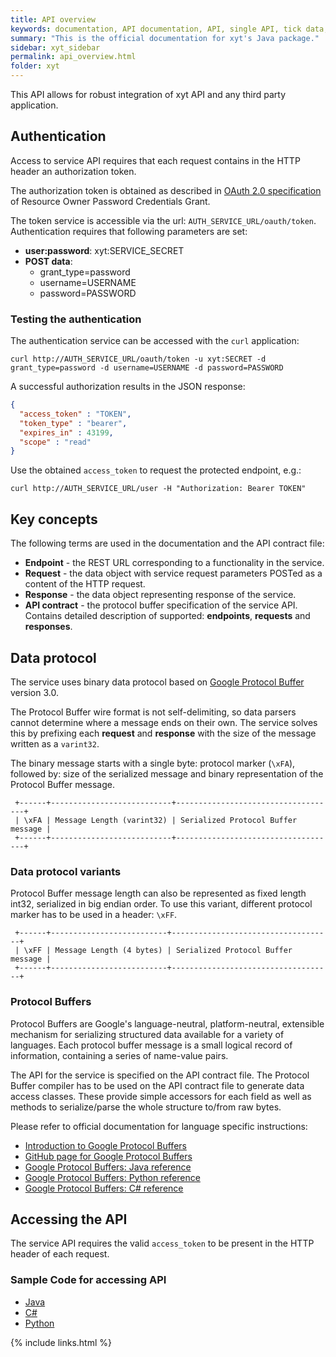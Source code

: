 ```yaml
---
title: API overview
keywords: documentation, API documentation, API, single API, tick data, overview, xyt hub, xyt-hub, big xyt, big-xyt
summary: "This is the official documentation for xyt's Java package."
sidebar: xyt_sidebar
permalink: api_overview.html
folder: xyt
---
```


This API allows for robust integration of xyt API and any third party application.

## Authentication

Access to service API requires that each request contains in the HTTP header an authorization token.

The authorization token is obtained as described in [OAuth 2.0 specification](http://tools.ietf.org/html/rfc6749#section-4.3) of
Resource Owner Password Credentials Grant.

The token service is accessible via the url: `AUTH_SERVICE_URL/oauth/token`.
Authentication requires that following parameters are set:

* **user:password**: xyt:SERVICE_SECRET
* **POST data**:
    * grant_type=password
    * username=USERNAME
    * password=PASSWORD


### Testing the authentication

The authentication service can be accessed with the `curl` application:

```shell
curl http://AUTH_SERVICE_URL/oauth/token -u xyt:SECRET -d grant_type=password -d username=USERNAME -d password=PASSWORD
```

A successful authorization results in the JSON response:

```json
{
  "access_token" : "TOKEN",
  "token_type" : "bearer",
  "expires_in" : 43199,
  "scope" : "read"
}
```

Use the obtained `access_token` to request the protected endpoint, e.g.:

```shell
curl http://AUTH_SERVICE_URL/user -H "Authorization: Bearer TOKEN"
```

## Key concepts

The following terms are used in the documentation and the API contract file:

 * **Endpoint** - the REST URL corresponding to a functionality in the service.
 * **Request** - the data object with service request parameters POSTed as a content of the HTTP request.
 * **Response** - the data object representing response of the service.
 * **API contract** - the protocol buffer specification of the service API. Contains detailed description of supported: **endpoints**, **requests**
   and **responses**.


## Data protocol

The service uses binary data protocol based on [Google Protocol Buffer](https://developers.google.com/protocol-buffers/) version 3.0.

The Protocol Buffer wire format is not self-delimiting, so data parsers cannot determine where a message ends on their own. The service
solves this by prefixing each **request** and **response** with the size of the message written as a `varint32`.

The binary message starts with a single byte: protocol marker (`\xFA`), followed by: size of the serialized message and binary representation of the
Protocol Buffer message.

```
 +------+---------------------------+------------------------------------+
 | \xFA | Message Length (varint32) | Serialized Protocol Buffer message |
 +------+---------------------------+------------------------------------+
```

### Data protocol variants

Protocol Buffer message length can also be represented as fixed length int32, serialized in big endian order. To use this variant, different protocol
marker has to be used in a header: `\xFF`.

```
 +------+--------------------------+------------------------------------+
 | \xFF | Message Length (4 bytes) | Serialized Protocol Buffer message |
 +------+--------------------------+------------------------------------+
```


### Protocol Buffers

Protocol Buffers are Google's language-neutral, platform-neutral, extensible mechanism for serializing structured data available for a variety of
languages. Each protocol buffer message is a small logical record of information, containing a series of name-value pairs.

The API for the service is specified on the API contract file. The Protocol Buffer compiler has to be used on the API contract file to generate
data access classes. These provide simple accessors for each field as well as methods to serialize/parse the whole structure to/from raw bytes.

Please refer to official documentation for language specific instructions:

 * [Introduction to Google Protocol Buffers](https://developers.google.com/protocol-buffers/)
 * [GitHub page for Google Protocol Buffers](https://github.com/google/protobuf)
 * [Google Protocol Buffers: Java reference](https://developers.google.com/protocol-buffers/docs/reference/java-generated#message)
 * [Google Protocol Buffers: Python reference](https://developers.google.com/protocol-buffers/docs/reference/python-generated#message)
 * [Google Protocol Buffers: C# reference](https://developers.google.com/protocol-buffers/docs/reference/csharp-generated)


## Accessing the API

The service API requires the valid `access_token` to be present in the HTTP header of each request.

### Sample Code for accessing API

 * [Java](api_sample_java.html)
 * [C#](api_sample_csharp.html)
 * [Python](api_sample_python.html)

{% include links.html %}
